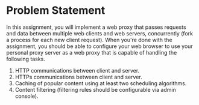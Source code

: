 # Problem Statement

In this assignment, you will implement a web proxy that passes requests and data between
multiple web clients and web servers, concurrently (fork a process for each new client request).
When you&#39;re done with the assignment, you should be able to configure your web browser to
use your personal proxy server as a web proxy that is capable of handling the following tasks.
1. HTTP communications between client and server.
2. HTTPs communications between client and server.
3. Caching of popular content using at least two scheduling algorithms.
4. Content filtering (filtering rules should be configurable via admin console).
